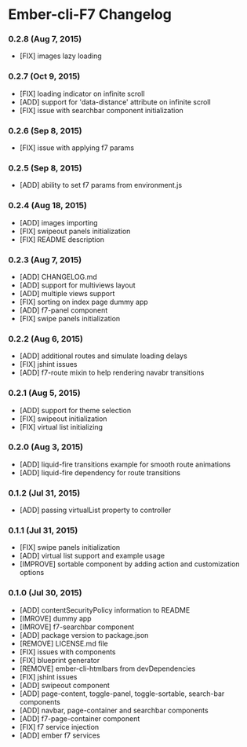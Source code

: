 # Ember-cli-F7 Changelog

### 0.2.8 (Aug 7, 2015)
- [FIX] images lazy loading

### 0.2.7 (Oct 9, 2015)
- [FIX] loading indicator on infinite scroll
- [ADD] support for 'data-distance' attribute on infinite scroll
- [FIX] issue with searchbar component initialization

### 0.2.6 (Sep 8, 2015)
- [FIX] issue with applying f7 params

### 0.2.5 (Sep 8, 2015)
- [ADD] ability to set f7 params from environment.js

### 0.2.4 (Aug 18, 2015)
- [ADD] images importing
- [FIX] swipeout panels initialization
- [FIX] README description

### 0.2.3 (Aug 7, 2015)
- [ADD] CHANGELOG.md
- [ADD] support for multiviews layout
- [ADD] multiple views support
- [FIX] sorting on index page dummy app
- [ADD] f7-panel component
- [FIX] swipe panels initialization

### 0.2.2 (Aug 6, 2015)
- [ADD] additional routes and simulate loading delays
- [FIX] jshint issues
- [ADD] f7-route mixin to help rendering navabr transitions

### 0.2.1 (Aug 5, 2015)
- [ADD] support for theme selection
- [FIX] swipeout initialization
- [FIX] virtual list initializing

### 0.2.0 (Aug 3, 2015)
- [ADD] liquid-fire transitions example for smooth route animations
- [ADD] liquid-fire dependency for route transitions

### 0.1.2 (Jul 31, 2015)
- [ADD] passing virtualList property to controller

### 0.1.1 (Jul 31, 2015)
- [FIX] swipe panels initialization
- [ADD] virtual list support and example usage
- [IMPROVE] sortable component by adding action and customization options

### 0.1.0 (Jul 30, 2015)
- [ADD] contentSecurityPolicy information to README
- [IMROVE] dummy app
- [IMROVE] f7-searchbar component
- [ADD] package version to package.json
- [REMOVE] LICENSE.md file
- [FIX] issues with components
- [FIX] blueprint generator
- [REMOVE] ember-cli-htmlbars from devDependencies
- [FIX] jshint issues
- [ADD] swipeout component
- [ADD] page-content, toggle-panel, toggle-sortable, search-bar components
- [ADD] navbar, page-container and searchbar components
- [ADD] f7-page-container component
- [FIX] f7 service injection
- [ADD] ember f7 services
